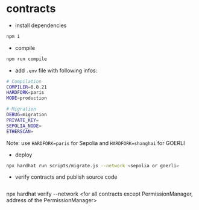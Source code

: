 # contracts

- install dependencies

```sh
npm i
```

- compile

```sh
npm run compile
```

- add `.env` file with following infos:

```sh
# Compilation
COMPILER=0.8.21
HARDFORK=paris
MODE=production

# Migration
DEBUG=migration
PRIVATE_KEY=
SEPOLIA_NODE=
ETHERSCAN=
```

Note: use `HARDFORK=paris` for Sepolia and `HARDFORK=shanghai` for GOERLI

- deploy

```sh
npx hardhat run scripts/migrate.js --network <sepolia or goerli>
```

- verify contracts and publish source code 

  ```sh
npx hardhat verify --network <sepolia or goerli> <proxy address of the smart contracts to be verified> <for all contracts except PermissionManager, address of the PermissionManager>
  ```
